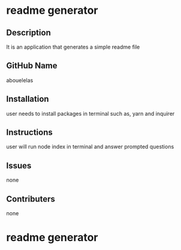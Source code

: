 # readme generator

## Description
It is an application that generates a simple readme file

## GitHub Name
abouelelas

## Installation
user needs to install packages in terminal such as, yarn and inquirer

## Instructions
user will run node index in terminal and answer prompted questions

## Issues
none

## Contributers
none


# readme generator
